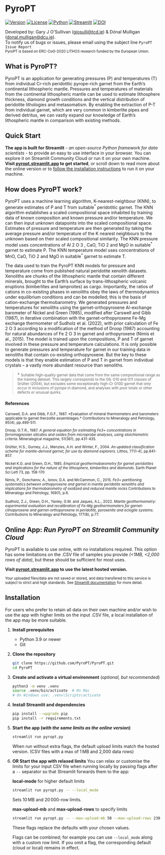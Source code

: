 # PyroPT

[![Version](https://img.shields.io/badge/version-1.0-purple.svg)](https://github.com/PyroPT/PyroPT)
[![License](https://img.shields.io/badge/license-MIT-green.svg)](https://opensource.org/licenses/MIT)
[![Python](https://img.shields.io/badge/python-3.9%2B-blue.svg)](https://www.python.org/)
[![Streamlit](https://img.shields.io/badge/streamlit-1.28%2B-red.svg)](https://streamlit.io/)
[![DOI](https://img.shields.io/badge/DOI-10.1000%2Fxyz123-blue.svg)](https://doi.org/10.1000/xyz123)

Developed by: Gary J O'Sullivan (gjosulli@tcd.ie) & Dónal Mulligan (donal.mulligan@dcu.ie).  
To notify us of bugs or issues, please email using the subject line `PyroPT Issue Report`   
<small>PyroPT is based on ERC-CoG-2020 LITHO3 research funded by the European Union.</small>

## What is PyroPT?
PyroPT is an application for generating pressures (P) and temperatures (T) from individual Cr-rich peridotitic pyrope-rich garnet from the Earth’s continental lithospheric mantle. Pressures and temperatures of materials from the continental lithospheric mantle can be used to estimate lithosphere thickness, diamond growth conditions and the vertical distribution of peridotite lithologies and metasomatism. By enabling the extraction of P-T from individual garnet, which are very common in kimberlite pipes and derived detritus, we can vastly expand our knowledge of Earth’s lithospheric mantle in comparison with existing methods.

## Quick Start
**The app is built for Streamlit** - *an open-source Python framework for data scientists* - to provide an easy to use interface in your browser. You can explore it on Streamlit Community Cloud or run it on your own machine. **Visit [pyropt.streamlit.app](https://pyropt.streamlit.app/) to get started**, or scroll down to read more about the online version or to [follow the installation instructions](#installation) to run it on your machine.

## How does PyroPT work?
PyroPT uses a machine learning algorithm, K-nearest-neighbour (KNN), to generate estimates of P and T from suitable<sup>\*</sup> peridotitic garnet. The KNN algorithm establishes a scaled compositional space inhabited by training data of known composition and known pressure and/or temperature. We can then input unknown datapoints into the scaled compositional space. Estimates of pressure and temperature are then generated by taking the average pressure and/or temperature of the K nearest neighbours to the unknown based on their scaled compositional similarity. The KNN pressure model uses concentrations of Al 2 O 3 , CaO, TiO 2 and MgO in suitable<sup>\*</sup> garnet to estimate P. The KNN temperature model uses concentrations of MnO, CaO, TiO 2 and MgO in suitable<sup>\*</sup> garnet to estimate T.

The data used to train the PyroPT KNN models for pressure and temperature come from published natural peridotite xenolith datasets. Xenoliths are chunks of the lithospheric mantle that contain different minerals, brought to the Earth’s surface by trans-lithospheric volcanic eruptions (kimberlites and lamproites) as cargo. Importantly, the ratios of cations in co-existing phases in xenoliths obey the laws of thermodynamics under equilibrium conditions and can be modelled; this is the basis of cation-exchange thermobarometry. We generated pressures and temperatures for xenoliths using the garnet-orthopyroxene Al-exchange barometer of Nickel and
Green (1985), modified after Carswell and Gibb (1987), in iterative combination with the garnet-orthopyroxene Fe-Mg exchange thermometer of Sudholz et al. (2022), with prior calculation of Fe 2 O 3 according to a modification of the method of Droop (1987) accounting for natural abundances of Fe 2 O 3 in garnet and orthopyroxene (Nimis et al., 2015). The model is trained upon the compositions, P and T of garnet involved in these pressure and temperature calculations. It is only possible to generate pressures and temperature for garnet in our training data in xenoliths
that contain co-existing orthopyroxene. But the key to these models is that they enable estimation of P and T in garnet from individual crystals – a vastly more abundant resource than xenoliths.

> \* <small>Suitable high-quality garnet data that come from the same compositional range as the training dataset. This largely corresponds to the G9, G10 and G11 classes of Grütter (2004), but excludes some exceptionally high-Cr G10D garnet that only occur in inclusions of pyrope in diamond, and analyses with poor totals or other defects or unusual quirks.</small>

#### References
<small>
   Carswell, D.A. and Gibb, F.G.F., 1987. *Evaluation of mineral thermometers and barometers applicable to garnet lherzolite assemblages.* Contributions to Mineralogy and Petrology, 95(4), pp.499-511.  
   
   Droop, G.T.R., 1987. *A general equation for estimating Fe3+ concentrations in ferromagnesian silicates and oxides from microprobe analyses, using stoichiometric criteria*. Mineralogical magazine, 51(361), pp.431-435.
   
   Grütter, H.S., Gurney, J.J., Menzies, A.H. and Winter, F., 2004. *An updated classification scheme for mantle-derived garnet, for use by diamond explorers*. Lithos, 77(1-4), pp.841-857.

   Nickel K.G. and Green, D.H., 1985. *Empirical geothermobarometry for garnet peridotites and implications for the nature of the lithosphere, kimberlites and diamonds*. Earth Planet Sci Lett 73, pp. 158-170
   
   Nimis, P., Goncharov, A., Ionov, D.A. and McCammon, C., 2015. *Fe3+ partitioning systematics between orthopyroxene and garnet in mantle peridotite xenoliths and implications for thermobarometry of oxidized and reduced mantle rocks* Contributions to Mineralogy and Petrology, 169(1), p.6.
   
   Sudholz, Z.J., Green, D.H., Yaxley, G.M. and Jaques, A.L., 2022. *Mantle geothermometry: experimental evaluation and recalibration of Fe–Mg geothermometers for garnet-clinopyroxene and garnet-orthopyroxene in peridotite, pyroxenite and eclogite systems*. Contributions to Mineralogy and Petrology, 177(8), p.77.
</small>

## Online App: *Run PyroPT on Streamlit Community Cloud*

PyroPT is available to use online, with no installations required. This option has some limitations on the .CSV file of samples you provide *(<1MB, <2,000 rows of data)*, but these should be sufficient for most uses.

**Visit [pyropt.streamlit.app](https://pyropt.streamlit.app/) to use the latest hosted version.**

<small>Your uploaded files/data are not saved or stored, and data transfered to this service is subject to strict and high standards. See [Streamlit documentation](https://docs.streamlit.io/deploy/streamlit-community-cloud/get-started/trust-and-security) for more detail.</small>

## Installation

For users who prefer to retain all data on their own machine and/or wish to use the app with higher limits on the input .CSV file, a local installation of the app may be more suitable.

1. **Install prerequisites**
   - Python 3.9 or newer
   - Git

2. **Clone the repository**
   ```bash
   git clone https://github.com/PyroPT/PyroPT.git
   cd PyroPT
   ```

3. **Create and activate a virtual environment** (*optional, but recommended*)
   ```bash
   python3 -m venv .venv
   source .venv/bin/activate  # On Mac
   # On Windows use: .venv\Scripts\activate
   ```

4. **Install Streamlit and dependencies**
   ```bash
   pip install --upgrade pip
   pip install -r requirements.txt
   ```

5. **Start the app (*with the same limits as the online version*)**
   ```bash
   streamlit run pyropt.py
   ```

   When run without extra flags, the default upload limits match the hosted version. (CSV files with a max of 1 MB and 2,000 data rows)

6. **OR Start the app with relaxed limits**
   You can relax or customise the limits for your input CSV file when running locally by passing flags after a `--` separator so that Streamlit forwards them to the app:
   
   **local-mode** for higher default limits
   ```bash
   streamlit run pyropt.py -- --local_mode
   ```
   Sets 10 MB and 20 000-row limits.
   
   **max-upload-mb** and **max-upload-rows** to specify limits
    ```bash
   streamlit run pyropt.py -- --max-upload-mb 50 --max-upload-rows 23000
   ```
   These flags replace the defaults with your chosen values.
   
   Flags can be combined; for example you can use `--local_mode` along with a custom row limit. If you omit a flag, the corresponding default (cloud or local) remains in effect.

